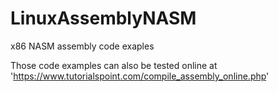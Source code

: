 # LinuxAssemblyNASM
x86 NASM assembly code exaples

Those code examples can also be tested online at 'https://www.tutorialspoint.com/compile_assembly_online.php'
